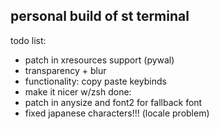 ## personal build of st terminal
todo list:
- patch in xresources support (pywal) 
- transparency + blur
- functionality: copy paste keybinds
- make it nicer w/zsh
done: 
- patch in anysize and font2 for fallback font
- fixed japanese characters!!! (locale problem)
